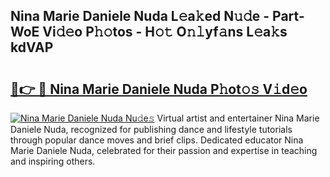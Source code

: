 ## Nina Marie Daniele Nuda L𝚎a𝚔ed N𝚞𝚍e - Part-WoE Vi𝚍𝚎o P𝚑𝚘tos - H𝚘𝚝 O𝚗𝚕yf𝚊ns L𝚎a𝚔s kdVAP

# <h2><a href="http://kf5c5ht.oniu.top/?m=Nina+Marie+Daniele+Nuda">🔗👉 🔴 Nina Marie Daniele Nuda P𝚑ot𝚘𝚜 V𝚒d𝚎o</a></h2>

[![Nina Marie Daniele Nuda Nu𝚍e𝚜](https://i.imgur.com/0qMVB7G.gif)](http://kf5c5ht.oniu.top/?m=Nina+Marie+Daniele+Nuda)
Virtual artist and entertainer Nina Marie Daniele Nuda, recognized for publishing dance and lifestyle tutorials through popular dance moves and brief clips. Dedicated educator Nina Marie Daniele Nuda, celebrated for their passion and expertise in teaching and inspiring others.  
